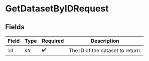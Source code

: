 # GetDatasetByIDRequest


## Fields

| Field                            | Type                             | Required                         | Description                      |
| -------------------------------- | -------------------------------- | -------------------------------- | -------------------------------- |
| `id`                             | *str*                            | :heavy_check_mark:               | The ID of the dataset to return. |